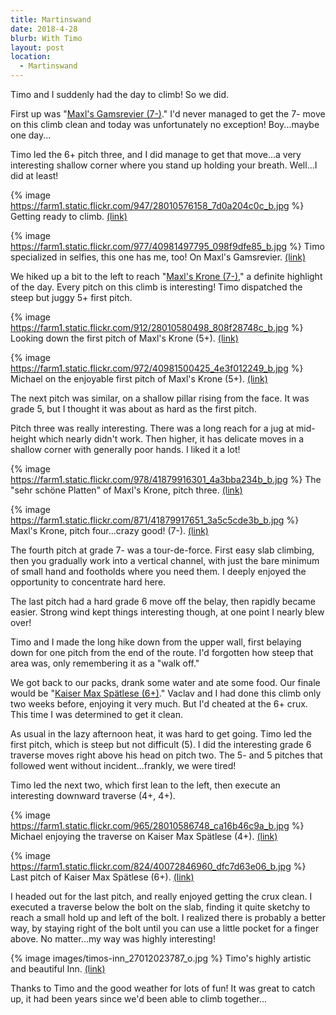 ```yaml
---
title: Martinswand
date: 2018-4-28
blurb: With Timo
layout: post
location:
  - Martinswand
---
```


Timo and I suddenly had the day to climb! So we did.

First up was "[Maxl's Gamsrevier (7-)](https://www.bergsteigen.com/klettern/tirol/karwendel/maxls-gamsrevier)."
I'd never managed to get the 7- move on this climb clean and today was unfortunately
no exception! Boy...maybe one day...

Timo led the 6+ pitch three, and I did manage to get that move...a very interesting
shallow corner where you stand up holding your breath. Well...I did at least!

{% image https://farm1.static.flickr.com/947/28010576158_7d0a204c0c_b.jpg %}
Getting ready to climb.
<a href='https://www.flickr.com/photos/55338612@N00/28010576158'>(link)</a>

{% image https://farm1.static.flickr.com/977/40981497795_098f9dfe85_b.jpg %}
Timo specialized in selfies, this one has me, too! On Maxl's Gamsrevier.
<a href='https://www.flickr.com/photos/55338612@N00/40981497795'>(link)</a>

We hiked up a bit to the left to reach "[Maxl's Krone (7-)](https://www.bergsteigen.com/klettern/tirol/karwendel/maxls-krone),"
a definite highlight of the day. Every pitch on this climb is interesting!
Timo dispatched the steep but juggy 5+ first pitch.

{% image https://farm1.static.flickr.com/912/28010580498_808f28748c_b.jpg %}
Looking down the first pitch of Maxl's Krone (5+).
<a href='https://www.flickr.com/photos/55338612@N00/28010580498'>(link)</a>

{% image https://farm1.static.flickr.com/972/40981500425_4e3f012249_b.jpg %}
Michael on the enjoyable first pitch of Maxl's Krone (5+).
<a href='https://www.flickr.com/photos/55338612@N00/40981500425'>(link)</a>

The next pitch was similar, on a shallow pillar rising from the face.
It was grade 5, but I thought it was about as hard as the first pitch.

Pitch three was really interesting. There was a long reach for a jug at
mid-height which nearly didn't work. Then higher, it has delicate moves
in a shallow corner with generally poor hands. I liked it a lot!

{% image https://farm1.static.flickr.com/978/41879916301_4a3bba234b_b.jpg %}
The "sehr schöne Platten" of Maxl's Krone, pitch three.
<a href='https://www.flickr.com/photos/55338612@N00/41879916301'>(link)</a>

{% image https://farm1.static.flickr.com/871/41879917651_3a5c5cde3b_b.jpg %}
Maxl's Krone, pitch four...crazy good! (7-).
<a href='https://www.flickr.com/photos/55338612@N00/41879917651'>(link)</a>

The fourth pitch at grade 7- was a tour-de-force. First easy slab climbing, then
you gradually work into a vertical channel, with just the bare minimum of
small hand and footholds where you need them. I deeply enjoyed the opportunity
to concentrate hard here.

The last pitch had a hard grade 6 move off the belay, then rapidly became easier.
Strong wind kept things interesting though, at one point I nearly blew over!

Timo and I made the long hike down from the upper wall, first belaying down for one
pitch from the end of the route. I'd forgotten how steep that area was, only remembering
it as a "walk off." 

We got back to our packs, drank some water and ate some food.
Our finale would be "[Kaiser Max Spätlese (6+)](https://www.bergsteigen.com/klettern/tirol/karwendel/kaiser-max-spaetlese)." 
Vaclav and I had done this climb only two weeks before,
enjoying it very much. But I'd cheated at the 6+ crux. This time I was determined
to get it clean.

As usual in the lazy afternoon heat, it was hard to get going. Timo led the
first pitch, which is steep but not difficult (5). I did the interesting
grade 6 traverse moves right above his head on pitch two. The 5- and 5
pitches that followed went without incident...frankly, we were tired!

Timo led the next two, which first lean to the left, then execute an interesting
downward traverse (4+, 4+).

{% image https://farm1.static.flickr.com/965/28010586748_ca16b46c9a_b.jpg %}
Michael enjoying the traverse on Kaiser Max Spätlese (4+).
<a href='https://www.flickr.com/photos/55338612@N00/28010586748'>(link)</a>

{% image https://farm1.static.flickr.com/824/40072846960_dfc7d63e06_b.jpg %}
Last pitch of Kaiser Max Spätlese (6+).
<a href='https://www.flickr.com/photos/55338612@N00/40072846960'>(link)</a>

I headed out for the last pitch, and really enjoyed getting the crux clean.
I executed a traverse below the bolt on the slab, finding it quite sketchy to
reach a small hold up and left of the bolt. I realized there is probably a 
better way, by staying right of the bolt until you can use a little pocket
for a finger above. No matter...my way was highly interesting!

{% image images/timos-inn_27012023787_o.jpg %}
Timo's highly artistic and beautiful Inn.
<a href='https://www.flickr.com/photos/55338612@N00/27012023787'>(link)</a>


Thanks to Timo and the good weather for lots of fun! It was great to catch up,
it had been years since we'd been able to climb together...

